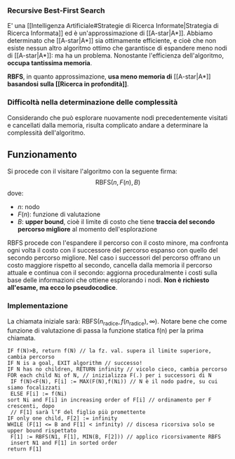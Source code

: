 ### Recursive Best-First Search
E' una [[Intelligenza Artificiale#Strategie di Ricerca Informate|Strategia di Ricerca Informata]] ed è un'approssimazione di [[A-star|A*]].
Abbiamo determinato che [[A-star|A*]] sia ottimamente efficiente, e cioè che non esiste nessun altro algoritmo ottimo che garantisce di espandere meno nodi di [[A-star|A*]]: ma ha un problema.
Nonostante l'efficienza dell'algoritmo, **occupa tantissima memoria**.

**RBFS**, in quanto approssimazione, **usa meno memoria di** [[A-star|A*]] **basandosi sulla [[Ricerca in profondità]]**.

### Difficoltà nella determinazione delle complessità
Considerando che può esplorare nuovamente nodi precedentemente visitati e cancellati dalla memoria, risulta complicato andare a determinare la complessità dell'algoritmo.

## Funzionamento
Si procede con il visitare l'algoritmo con la seguente firma:
$$\text{RBFS}(n, F(n), B)$$ dove:
- $n$: nodo
- $F(n)$: funzione di valutazione
- $B$: **upper bound**, cioè il limite di costo che tiene **traccia del secondo percorso migliore** al momento dell'esplorazione

RBFS procede con l'espandere il percorso con il costo minore, ma confronta ogni volta il costo con il successore del percorso espanso con quello del secondo percorso migliore.
Nel caso i successori del percorso offrano un costo maggiore rispetto al secondo, cancella dalla memoria il percorso attuale e continua con il secondo: aggiorna proceduralmente i costi sulla base delle informazioni che ottiene esplorando i nodi.
**Non è richiesto all'esame, ma ecco lo pseudocodice**.

### Implementazione
La chiamata iniziale sarà: $\text{RBFS}(n_\text{radice}, f(n_\text{radice}), \infty)$.
Notare bene che come funzione di valutazione di passa la funzione statica f(n) per la prima chiamata.

```
IF f(N)>B, return f(N) // la fz. val. supera il limite superiore, cambia percorso
IF N is a goal, EXIT algorithm // successo!
IF N has no children, RETURN infinity // vicolo cieco, cambia percorso
FOR each child Ni of N, // inizializza F(.) per i successori di N
 IF f(N)<F(N), F[i] := MAX(F(N),f(Ni)) // N è il nodo padre, su cui siamo focalizzati
 ELSE F[i] := f(Ni)
sort Ni and F[i] in increasing order of F[i] // ordinamento per F crescenti, dopo
 // F[1] sarà l’F del figlio più promettente
IF only one child, F[2] := infinity
WHILE (F[1] <= B and F[1] < infinity) // discesa ricorsiva solo se upper bound rispettato
 F[1] := RBFS(N1, F[1], MIN(B, F[2])) // applico ricorsivamente RBFS
 insert N1 and F[1] in sorted order
return F[1] 
```


